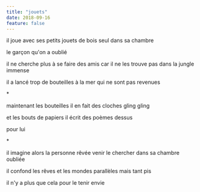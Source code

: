 ```yaml
---
title: "jouets"
date: 2018-09-16
feature: false
---
```


il joue avec ses petits jouets de bois
seul dans sa chambre

le garçon qu'on a oublié

il ne cherche plus à se faire des amis
car il ne les trouve pas dans la jungle immense

il a lancé trop de bouteilles à la mer
qui ne sont pas revenues

\*

maintenant les bouteilles il en fait des cloches
gling gling

et les bouts de papiers
il écrit des poèmes dessus

pour lui

\*

il imagine alors la personne rêvée
venir le chercher dans sa chambre oubliée

il confond les rêves et les mondes parallèles
mais tant pis

il n'y a plus que cela pour le tenir envie
